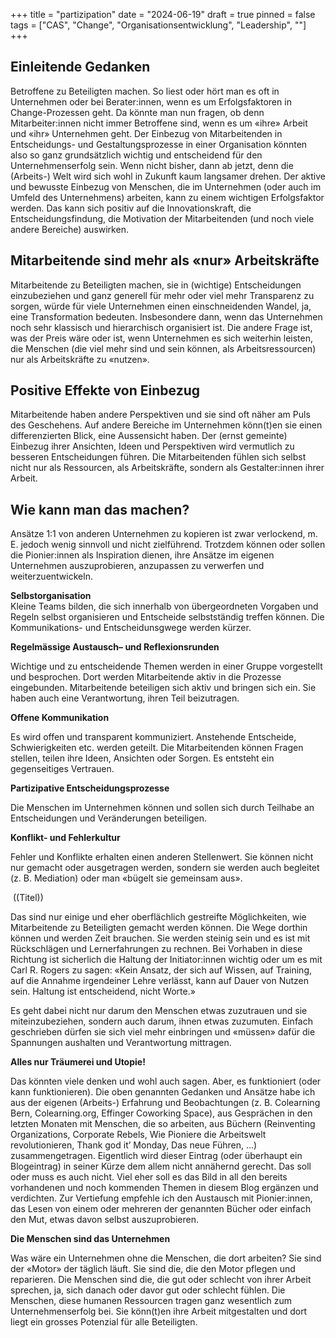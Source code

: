 +++
title = "partizipation"
date = "2024-06-19"
draft = true
pinned = false
tags = ["CAS", "Change", "Organisationsentwicklung", "Leadership", ""]
+++
## Einleitende Gedanken

Betroffene zu Beteiligten machen. So liest oder hört man es oft in Unternehmen oder bei Berater:innen, wenn es um Erfolgsfaktoren in Change-Prozessen geht. Da könnte man nun fragen, ob denn Mitarbeiter:innen nicht immer Betroffene sind, wenn es um «ihre» Arbeit und «ihr» Unternehmen geht. Der Einbezug von Mitarbeitenden in Entscheidungs- und Gestaltungsprozesse in einer Organisation könnten also so ganz grundsätzlich wichtig und entscheidend für den Unternehmenserfolg sein. Wenn nicht bisher, dann ab jetzt, denn die (Arbeits-) Welt wird sich wohl in Zukunft kaum langsamer drehen. Der aktive und bewusste Einbezug von Menschen, die im Unternehmen (oder auch im Umfeld des Unternehmens) arbeiten, kann zu einem wichtigen Erfolgsfaktor werden. Das kann sich positiv auf die Innovationskraft, die Entscheidungsfindung, die Motivation der Mitarbeitenden (und noch viele andere Bereiche) auswirken. 

## Mitarbeitende sind mehr als «nur» Arbeitskräfte

Mitarbeitende zu Beteiligten machen, sie in (wichtige) Entscheidungen einzubeziehen und ganz generell für mehr oder viel mehr Transparenz zu sorgen, würde für viele Unternehmen einen einschneidenden Wandel, ja, eine Transformation bedeuten. Insbesondere dann, wenn das Unternehmen noch sehr klassisch und hierarchisch organisiert ist. Die andere Frage ist, was der Preis wäre oder ist, wenn Unternehmen es sich weiterhin leisten, die Menschen (die viel mehr sind und sein können, als Arbeitsressourcen) nur als Arbeitskräfte zu «nutzen». 

## Positive Effekte von Einbezug

Mitarbeitende haben andere Perspektiven und sie sind oft näher am Puls des Geschehens. Auf andere Bereiche im Unternehmen könn(t)en sie einen differenzierten Blick, eine Aussensicht haben. Der (ernst gemeinte) Einbezug ihrer Ansichten, Ideen und Perspektiven wird vermutlich zu besseren Entscheidungen führen. Die Mitarbeitenden fühlen sich selbst nicht nur als Ressourcen, als Arbeitskräfte, sondern als Gestalter:innen ihrer Arbeit. 

## Wie kann man das machen?

Ansätze 1:1 von anderen Unternehmen zu kopieren ist zwar verlockend, m. E. jedoch wenig sinnvoll und nicht zielführend. Trotzdem können oder sollen die Pionier:innen als Inspiration dienen, ihre Ansätze im eigenen Unternehmen auszuprobieren, anzupassen zu verwerfen und weiterzuentwickeln.  

**Selbstorganisation**\
Kleine Teams bilden, die sich innerhalb von übergeordneten Vorgaben und Regeln selbst organisieren und Entscheide selbstständig treffen können. Die Kommunikations- und Entscheidunsgwege werden kürzer. 

**Regelmässige Austausch– und Reflexionsrunden** 

Wichtige und zu entscheidende Themen werden in einer Gruppe vorgestellt und besprochen. Dort werden Mitarbeitende aktiv in die Prozesse eingebunden. Mitarbeitende beteiligen sich aktiv und bringen sich ein. Sie haben auch eine Verantwortung, ihren Teil beizutragen.

**Offene Kommunikation**

Es wird offen und transparent kommuniziert. Anstehende Entscheide, Schwierigkeiten etc. werden geteilt. Die Mitarbeitenden können Fragen stellen, teilen ihre Ideen, Ansichten oder Sorgen. Es entsteht ein gegenseitiges Vertrauen. 

**Partizipative Entscheidungsprozesse**

Die Menschen im Unternehmen können und sollen sich durch Teilhabe an Entscheidungen und Veränderungen beteiligen. 

**Konflikt- und Fehlerkultur**

Fehler und Konflikte erhalten einen anderen Stellenwert. Sie können nicht nur gemacht oder ausgetragen werden, sondern sie werden auch begleitet (z. B. Mediation) oder man «bügelt sie gemeinsam aus».

 ((Titel))

Das sind nur einige und eher oberflächlich gestreifte Möglichkeiten, wie Mitarbeitende zu Beteiligten gemacht werden können. Die Wege dorthin können und werden Zeit brauchen. Sie werden steinig sein und es ist mit Rückschlägen und Lernerfahrungen zu rechnen. Bei Vorhaben in diese Richtung ist sicherlich die Haltung der Initiator:innen wichtig oder um es mit Carl R. Rogers zu sagen: «Kein Ansatz, der sich auf Wissen, auf Training, auf die Annahme irgendeiner Lehre verlässt, kann auf Dauer von Nutzen sein. Haltung ist entscheidend, nicht Worte.»

Es geht dabei nicht nur darum den Menschen etwas zuzutrauen und sie miteinzubeziehen, sondern auch darum, ihnen etwas zuzumuten. Einfach geschrieben dürfen sie sich viel mehr einbringen und «müssen» dafür die Spannungen aushalten und Verantwortung mittragen. 

**Alles nur Träumerei und Utopie!**

Das könnten viele denken und wohl auch sagen. Aber, es funktioniert (oder kann funktionieren). Die oben genannten Gedanken und Ansätze habe ich aus der eigenen (Arbeits-) Erfahrung und Beobachtungen (z. B. Colearning Bern, Colearning.org, Effinger Coworking Space), aus Gesprächen in den letzten Monaten mit Menschen, die so arbeiten, aus Büchern (Reinventing Organizations, Corporate Rebels, Wie Pioniere die Arbeitswelt revolutionieren, Thank god it’ Monday, Das neue Führen, …) zusammengetragen. Eigentlich wird dieser Eintrag (oder überhaupt ein Blogeintrag) in seiner Kürze dem allem nicht annähernd gerecht. Das soll oder muss es auch nicht. Viel eher soll es das Bild in all den bereits vorhandenen und noch kommenden Themen in diesem Blog ergänzen und verdichten. Zur Vertiefung empfehle ich den Austausch mit Pionier:innen, das Lesen von einem oder mehreren der genannten Bücher oder einfach den Mut, etwas davon selbst auszuprobieren. 

**Die Menschen sind das Unternehmen**

Was wäre ein Unternehmen ohne die Menschen, die dort arbeiten? Sie sind der «Motor» der täglich läuft. Sie sind die, die den Motor pflegen und reparieren. Die Menschen sind die, die gut oder schlecht von ihrer Arbeit sprechen, ja, sich danach oder davor gut oder schlecht fühlen. Die Menschen, diese humanen Ressourcen tragen ganz wesentlich zum Unternehmenserfolg bei. Sie könn(t)en ihre Arbeit mitgestalten und dort liegt ein grosses Potenzial für alle Beteiligten.